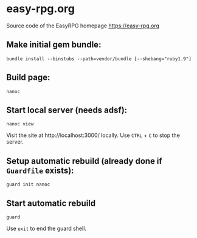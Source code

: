 # easy-rpg.org

Source code of the EasyRPG homepage https://easy-rpg.org

## Make initial gem bundle:

    bundle install --binstubs --path=vendor/bundle [--shebang="ruby1.9"]

## Build page:

    nanoc

## Start local server (needs adsf):

    nanoc view

Visit the site at http://localhost:3000/ locally. Use `CTRL` + `C` to stop the
server.

## Setup automatic rebuild (already done if `Guardfile` exists):

    guard init nanoc

## Start automatic rebuild

    guard

Use `exit` to end the guard shell.
